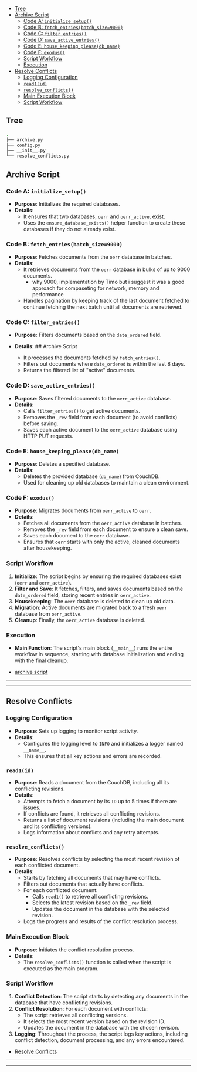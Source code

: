 - [Tree](#tree)
- [Archive Script](#archive-script)
  - [Code A: `initialize_setup()`](#code-a-initialize_setup)
  - [Code B: `fetch_entries(batch_size=9000)`](#code-b-fetch_entriesbatch_size9000)
  - [Code C: `filter_entries()`](#code-c-filter_entries)
  - [Code D: `save_active_entries()`](#code-d-save_active_entries)
  - [Code E: `house_keeping_please(db_name)`](#code-e-house_keeping_pleasedb_name)
  - [Code F: `exodus()`](#code-f-exodus)
  - [Script Workflow](#script-workflow)
  - [Execution](#execution)
- [Resolve Conflicts](#resolve-conflicts)
  - [Logging Configuration](#logging-configuration)
  - [`read1(id)`](#read1id)
  - [`resolve_conflicts()`](#resolve_conflicts)
  - [Main Execution Block](#main-execution-block)
  - [Script Workflow](#script-workflow-1)

## Tree
```bash
.
├── archive.py
├── config.py
├── __init__.py
└── resolve_conflicts.py

```

## Archive Script
### Code A: `initialize_setup()`
- **Purpose**: Initializes the required databases.
- **Details**: 
  - It ensures that two databases, `oerr` and `oerr_active`, exist.
  - Uses the `ensure_database_exists()` helper function to create these databases if they do not already exist.

### Code B: `fetch_entries(batch_size=9000)`
- **Purpose**: Fetches documents from the `oerr` database in batches.
- **Details**: 
  - It retrieves documents from the `oerr` database in bulks of up to 9000 documents.
    - why 9000, implementation by Timo but i suggest it was a good approach for compaseting for network, memory and performance
  - Handles pagination by keeping track of the last document fetched to continue fetching the next batch until all documents are retrieved.

### Code C: `filter_entries()`
- **Purpose**: Filters documents based on the `date_ordered` field.
- **Details**: ## Archive Script

  - It processes the documents fetched by `fetch_entries()`.
  - Filters out documents where `date_ordered` is within the last 8 days.
  - Returns the filtered list of "active" documents.

### Code D: `save_active_entries()`
- **Purpose**: Saves filtered documents to the `oerr_active` database.
- **Details**: 
  - Calls `filter_entries()` to get active documents.
  - Removes the `_rev` field from each document (to avoid conflicts) before saving.
  - Saves each active document to the `oerr_active` database using HTTP PUT requests.

### Code E: `house_keeping_please(db_name)`
- **Purpose**: Deletes a specified database.
- **Details**: 
  - Deletes the provided database (`db_name`) from CouchDB.
  - Used for cleaning up old databases to maintain a clean environment.

### Code F: `exodus()`
- **Purpose**: Migrates documents from `oerr_active` to `oerr`.
- **Details**: 
  - Fetches all documents from the `oerr_active` database in batches.
  - Removes the `_rev` field from each document to ensure a clean save.
  - Saves each document to the `oerr` database.
  - Ensures that `oerr` starts with only the active, cleaned documents after housekeeping.

### Script Workflow

1. **Initialize**: The script begins by ensuring the required databases exist (`oerr` and `oerr_active`).
2. **Filter and Save**: It fetches, filters, and saves documents based on the `date_ordered` field, storing recent entries in `oerr_active`.
3. **Housekeeping**: The `oerr` database is deleted to clean up old data.
4. **Migration**: Active documents are migrated back to a fresh `oerr` database from `oerr_active`.
5. **Cleanup**: Finally, the `oerr_active` database is deleted.

### Execution
- **Main Function**: The script's main block (`__main__`) runs the entire workflow in sequence, starting with database initialization and ending with the final cleanup.

- [archive script](../tasks/archive.py)

---
---


## Resolve Conflicts
### Logging Configuration
- **Purpose**: Sets up logging to monitor script activity.
- **Details**: 
  - Configures the logging level to `INFO` and initializes a logger named `__name__`.
  - This ensures that all key actions and errors are recorded.

### `read1(id)`
- **Purpose**: Reads a document from the CouchDB, including all its conflicting revisions.
- **Details**: 
  - Attempts to fetch a document by its `ID` up to 5 times if there are issues.
  - If conflicts are found, it retrieves all conflicting revisions.
  - Returns a list of document revisions (including the main document and its conflicting versions).
  - Logs information about conflicts and any retry attempts.

### `resolve_conflicts()`
- **Purpose**: Resolves conflicts by selecting the most recent revision of each conflicted document.
- **Details**: 
  - Starts by fetching all documents that may have conflicts.
  - Filters out documents that actually have conflicts.
  - For each conflicted document:
    - Calls `read1()` to retrieve all conflicting revisions.
    - Selects the latest revision based on the `_rev` field.
    - Updates the document in the database with the selected revision.
  - Logs the progress and results of the conflict resolution process.

### Main Execution Block
- **Purpose**: Initiates the conflict resolution process.
- **Details**: 
  - The `resolve_conflicts()` function is called when the script is executed as the main program.

### Script Workflow

1. **Conflict Detection**: The script starts by detecting any documents in the database that have conflicting revisions.
2. **Conflict Resolution**: For each document with conflicts:
   - The script retrieves all conflicting versions.
   - It selects the most recent version based on the revision ID.
   - Updates the document in the database with the chosen revision.
3. **Logging**: Throughout the process, the script logs key actions, including conflict detection, document processing, and any errors encountered.

- [Resolve Conflicts](../tasks/resolve_conflicts.py)

---
---
